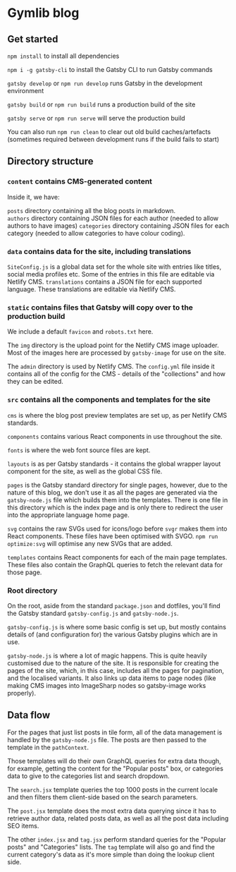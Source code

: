 # Gymlib blog

## Get started

`npm install` to install all dependencies

`npm i -g gatsby-cli` to install the Gatsby CLI to run Gatsby commands

`gatsby develop` or `npm run develop` runs Gatsby in the development environment

`gatsby build` or `npm run build` runs a production build of the site

`gatsby serve` or `npm run serve` will serve the production build

You can also run `npm run clean` to clear out old build caches/artefacts (sometimes required between development runs if the build fails to start)

## Directory structure

### `content` contains CMS-generated content

Inside it, we have:

`posts` directory containing all the blog posts in markdown.  
`authors` directory containing JSON files for each author (needed to allow authors to have images)
`categories` directory containing JSON files for each category (needed to allow categories to have colour coding).

### `data` contains data for the site, including translations

`SiteConfig.js` is a global data set for the whole site with entries like titles, social media profiles etc. Some of the entries in this file are editable via Netlify CMS.
`translations` contains a JSON file for each supported language. These translations are editable via Netlify CMS.

### `static` contains files that Gatsby will copy over to the production build

We include a default `favicon` and `robots.txt` here.

The `img` directory is the upload point for the Netlify CMS image uploader. Most of the images here are processed by `gatsby-image` for use on the site.

The `admin` directory is used by Netlify CMS. The `config.yml` file inside it contains all of the config for the CMS - details of the "collections" and how they can be edited.

### `src` contains all the components and templates for the site

`cms` is where the blog post preview templates are set up, as per Netlify CMS standards.

`components` contains various React components in use throughout the site.

`fonts` is where the web font source files are kept.

`layouts` is as per Gatsby standards - it contains the global wrapper layout component for the site, as well as the global CSS file.

`pages` is the Gatsby standard directory for single pages, however, due to the nature of this blog, we don't use it as all the pages are generated via the `gatsby-node.js` file which builds them into the templates. There is one file in this directory which is the index page and is only there to redirect the user into the appropriate language home page.

`svg` contains the raw SVGs used for icons/logo before `svgr` makes them into React components. These files have been optimised with SVGO. `npm run optimize:svg` will optimise any new SVGs that are added.

`templates` contains React components for each of the main page templates. These files also contain the GraphQL queries to fetch the relevant data for those page.

### Root directory

On the root, aside from the standard `package.json` and dotfiles, you'll find the Gatsby standard `gatsby-config.js` and `gatsby-node.js`.

`gatsby-config.js` is where some basic config is set up, but mostly contains details of (and configuration for) the various Gatsby plugins which are in use.

`gatsby-node.js` is where a lot of magic happens. This is quite heavily customised due to the nature of the site. It is responsible for creating the pages of the site, which, in this case, includes all the pages for pagination, and the localised variants. It also links up data items to page nodes (like making CMS images into ImageSharp nodes so gatsby-image works properly).

## Data flow

For the pages that just list posts in tile form, all of the data management is handled by the `gatsby-node.js` file. The posts are then passed to the template in the `pathContext`.

Those templates will do their own GraphQL queries for extra data though, for example, getting the content for the "Popular posts" box, or categories data to give to the categories list and search dropdown.

The `search.jsx` template queries the top 1000 posts in the current locale and then filters them client-side based on the search parameters.

The `post.jsx` template does the most extra data querying since it has to retrieve author data, related posts data, as well as all the post data including SEO items.

The other `index.jsx` and `tag.jsx` perform standard queries for the "Popular posts" and "Categories" lists. The `tag` template will also go and find the current category's data as it's more simple than doing the lookup client side.